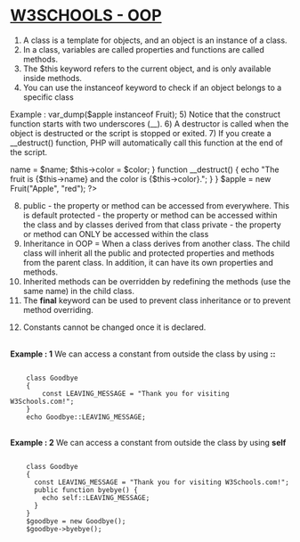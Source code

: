 # <a href="https://www.w3schools.com/php/php_oop_what_is.asp">W3SCHOOLS - OOP</a>



1)	A class is a template for objects, and an object is an instance of a class.
2)	In a class, variables are called properties and functions are called methods.
3)	The $this keyword refers to the current object, and is only available inside methods.
4)	You can use the instanceof keyword to check if an object belongs to a specific class

Example : var_dump($apple instanceof Fruit);
5)	Notice that the construct function starts with two underscores (__).
6)	A destructor is called when the object is destructed or the script is stopped or exited.
7)	If you create a __destruct() function, PHP will automatically call this function at the end of the script.
<?php
class Fruit {
  public $name;
  public $color;

  function __construct($name, $color) {
    $this->name = $name;
    $this->color = $color;
  }
  function __destruct() {
    echo "The fruit is {$this->name} and the color is {$this->color}.";
  }
}

$apple = new Fruit("Apple", "red");
?>
8)	public - the property or method can be accessed from everywhere. This is default
protected - the property or method can be accessed within the class and by classes derived from that class
private - the property or method can ONLY be accessed within the class
9)	Inheritance in OOP = When a class derives from another class.
The child class will inherit all the public and protected properties and methods from the parent class. In addition, it can have its own properties and methods.
10)	Inherited methods can be overridden by redefining the methods (use the same name) in the child class.
11)	The <strong>final</strong> keyword can be used to prevent class inheritance or to prevent method overriding.
<?php
class Fruit {
  final public function intro() {
    // some code
  }
}

class Strawberry extends Fruit {
  // will result in error
  public function intro() {
    // some code
  }
}
?>
12) Constants cannot be changed once it is declared.
<br/>
<strong>Example : 1</strong> We can access a constant from outside the class by using <strong>::</strong>
<br/>
<pre>
<code>
	class Goodbye 
	{
		const LEAVING_MESSAGE = "Thank you for visiting W3Schools.com!";
	}
	echo Goodbye::LEAVING_MESSAGE;
</code>
</pre>
<strong>Example : 2</strong> We can access a constant from outside the class by using <strong>self</strong>
<br/>
<pre>
<code>
	class Goodbye 
	{
	  const LEAVING_MESSAGE = "Thank you for visiting W3Schools.com!";
	  public function byebye() {
	    echo self::LEAVING_MESSAGE;
	  }
	}
	$goodbye = new Goodbye();
	$goodbye->byebye();
</code>
</pre>

